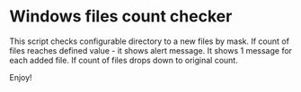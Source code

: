 # Windows files count checker

This script checks configurable directory to a new files by mask. If count of files reaches defined value - it shows alert message. It shows 1 message for each added file. 
If count of files drops down to original count.

Enjoy!